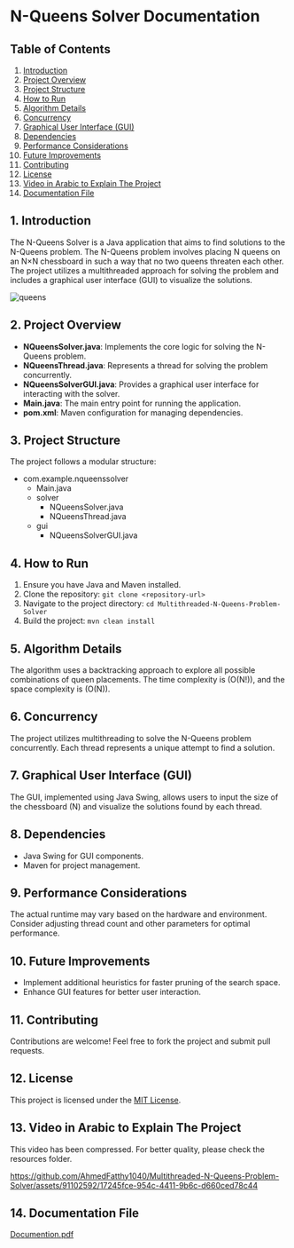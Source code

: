 # N-Queens Solver Documentation

## Table of Contents
1. [Introduction](#introduction)
2. [Project Overview](#project-overview)
3. [Project Structure](#project-structure)
4. [How to Run](#how-to-run)
5. [Algorithm Details](#algorithm-details)
6. [Concurrency](#concurrency)
7. [Graphical User Interface (GUI)](#graphical-user-interface-gui)
8. [Dependencies](#dependencies)
9. [Performance Considerations](#performance-considerations)
10. [Future Improvements](#future-improvements)
11. [Contributing](#contributing)
12. [License](#license)
13. [Video in Arabic to Explain The Project](#video)
14. [Documentation File](#doc)

## 1. Introduction <a name="introduction"></a>
The N-Queens Solver is a Java application that aims to find solutions to the N-Queens problem. The N-Queens problem involves placing N queens on an N×N chessboard in such a way that no two queens threaten each other. The project utilizes a multithreaded approach for solving the problem and includes a graphical user interface (GUI) to visualize the solutions.

![queens](https://github.com/AhmedFatthy1040/Multithreaded-N-Queens-Problem-Solver/assets/91102592/0788a467-1379-4a9f-968e-2a82bd5db3a7)


## 2. Project Overview <a name="project-overview"></a>
- **NQueensSolver.java**: Implements the core logic for solving the N-Queens problem.
- **NQueensThread.java**: Represents a thread for solving the problem concurrently.
- **NQueensSolverGUI.java**: Provides a graphical user interface for interacting with the solver.
- **Main.java**: The main entry point for running the application.
- **pom.xml**: Maven configuration for managing dependencies.

## 3. Project Structure <a name="project-structure"></a>
The project follows a modular structure:

- com.example.nqueenssolver
  - Main.java
  - solver
    - NQueensSolver.java
    - NQueensThread.java
  - gui
    - NQueensSolverGUI.java


## 4. How to Run <a name="how-to-run"></a>
1. Ensure you have Java and Maven installed.
2. Clone the repository: `git clone <repository-url>`
3. Navigate to the project directory: `cd Multithreaded-N-Queens-Problem-Solver`
4. Build the project: `mvn clean install`

## 5. Algorithm Details <a name="algorithm-details"></a>
The algorithm uses a backtracking approach to explore all possible combinations of queen placements. The time complexity is \(O(N!)\), and the space complexity is \(O(N)\).

## 6. Concurrency <a name="concurrency"></a>
The project utilizes multithreading to solve the N-Queens problem concurrently. Each thread represents a unique attempt to find a solution.

## 7. Graphical User Interface (GUI) <a name="graphical-user-interface-gui"></a>
The GUI, implemented using Java Swing, allows users to input the size of the chessboard (N) and visualize the solutions found by each thread.

## 8. Dependencies <a name="dependencies"></a>
- Java Swing for GUI components.
- Maven for project management.

## 9. Performance Considerations <a name="performance-considerations"></a>
The actual runtime may vary based on the hardware and environment. Consider adjusting thread count and other parameters for optimal performance.

## 10. Future Improvements <a name="future-improvements"></a>
- Implement additional heuristics for faster pruning of the search space.
- Enhance GUI features for better user interaction.

## 11. Contributing <a name="contributing"></a>
Contributions are welcome! Feel free to fork the project and submit pull requests.

## 12. License <a name="license"></a>
This project is licensed under the [MIT License](LICENSE).

## 13. Video in Arabic to Explain The Project <a name="video"></a>
This video has been compressed. For better quality, please check the resources folder. 

https://github.com/AhmedFatthy1040/Multithreaded-N-Queens-Problem-Solver/assets/91102592/17245fce-954c-4411-9b6c-d660ced78c44

## 14. Documentation File <a name="doc"></a>
[Documention.pdf](https://github.com/AhmedFatthy1040/Multithreaded-N-Queens-Problem-Solver/files/13694411/Documention.pdf)
